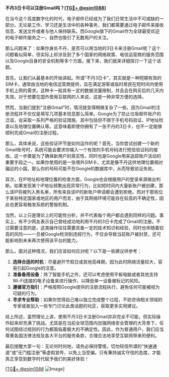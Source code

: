 **不丹3日卡可以注册Gmail吗？[[TG💪+ @esim1088](https://t.me/s/esim1088)]**

在当今这个高度数字化的时代，电子邮件已经成为了我们日常生活中不可或缺的一部分。无论是工作、学习还是生活中的各种事务，我们都需要通过电子邮件来接收信息、发送文件或者与他人保持联系。而Google旗下的Gmail作为全球最受欢迎的电子邮件服务之一，自然也吸引了无数用户的关注。

那么问题来了：如果你身处不丹，是否可以用当地的3日卡来注册Gmail呢？这个问题看似简单，但实际上却涉及到了多个国家的网络政策、电信运营商的服务范围以及Google自身的安全机制等多个方面。接下来，我们就来详细探讨一下这个话题。

首先，让我们从最基本的开始讲起。所谓“不丹3日卡”，其实就是一种短期有效的SIM卡，通常由当地的电信运营商提供，旨在满足游客或临时居民在短时间内使用手机上网的需求。这种卡一般具有一定的数据流量限制，并且会在购买后的几天内失效。对于想要在国外使用互联网的人来说，这是一种非常方便的选择。

然而，当我们提到“注册Gmail”时，情况就变得稍微复杂了一些。因为Gmail的注册流程并不仅仅是填写几项基本信息那么简单。Google为了防止垃圾邮件账户的泛滥，会采取一系列严格的验证措施，其中包括但不限于手机号码验证、IP地址检查以及地理位置确认等。这意味着即使你拥有了一张不丹的3日卡，也不一定能够顺利完成Gmail的注册过程。

那么，具体来说，这些验证环节是如何运作的呢？首先，当你尝试创建一个新的Gmail账号时，系统可能会要求你输入一个有效的手机号码进行短信验证码的接收。这一步骤是为了确保新用户的真实性，同时也是Google用来追踪账户活动的重要手段之一。如果你使用的是一张境外SIM卡，尤其是像不丹这样地理位置相对偏远的小国，那么你的号码可能不在Google的数据库中，从而导致验证失败。

其次，在IP地址和地理位置的检查方面，Google也会根据用户的登录来源做出判断。如果发现某个IP地址频繁出现异常行为，比如短时间内大量新账户被创建，那么该IP将被列入黑名单，所有来自该IP的新账户申请都会遭到拒绝。而对于那些位于某些特定国家或地区的用户而言，由于其网络环境可能存在较高的不确定性，因此也更容易触发系统的警报机制。

当然，以上只是理论上的可能性分析，并不代表每个用户都会遇到同样的问题。事实上，有不少网友表示自己曾经成功地利用不丹的3日卡完成了Gmail的注册。不过需要注意的是，这类操作往往需要具备一定的技术知识和经验，同时也伴随着较高的风险——一旦被Google检测到违规行为，不仅会导致当前账户被封禁，还可能影响到未来再次使用该平台的能力。

那么，面对这种情况，我们应该如何应对呢？以下是一些建议供参考：

1. **选择合适的时机**：尽量避开节假日或其他高峰期，因为此时网络流量较大，容易引起Google的注意。
2. **准备备用设备**：除了智能手机之外，还可以考虑使用平板电脑或者其他支持Wi-Fi连接的电子设备来进行操作，以降低单一设备被标记的风险。
3. **遵循官方指引**：严格按照Google提供的注册流程执行，避免任何可能被视为可疑的行为。
4. **寻求专业帮助**：如果你觉得自己难以独立完成整个过程，不妨咨询相关领域的专家或者加入一些专门讨论此类话题的社区，获取更多实用建议。

综上所述，虽然理论上讲，使用不丹3日卡注册Gmail并非完全不可能，但实际操作起来却充满了挑战。尤其是在当前全球范围内加强网络安全管理的大背景下，任何试图绕过规则的行为都面临着极大的不确定性。因此，作为普通用户，我们应当尊重各国法律法规及各大平台的服务条款，合理合法地享受互联网带来的便利。

最后提醒大家一句：无论何时何地，请务必保持警惕，切勿轻信所谓的“快速通道”或“无门槛注册”等虚假宣传，以免上当受骗。只有秉持诚实守信的态度，才能真正享受到数字时代赋予我们的美好体验！

[[TG💪+ @esim1088](https://t.me/s/esim1088) ![Image](https://i.postimg.cc/4NQfJmqS/Snipaste-2025-05-13-00-14-12.png)]